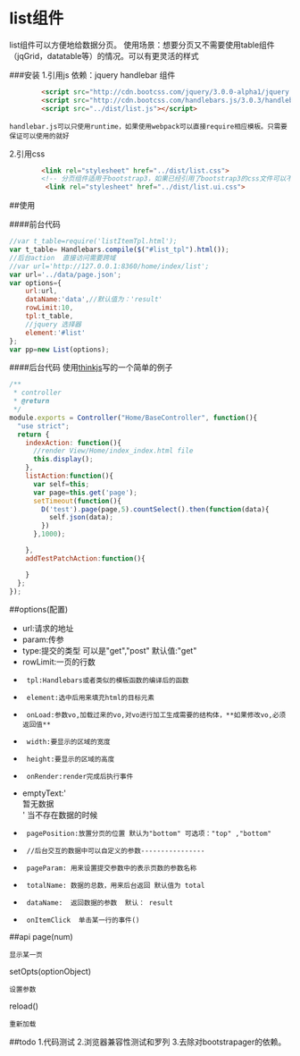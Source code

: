 list组件
=====
list组件可以方便地给数据分页。
使用场景：想要分页又不需要使用table组件（jqGrid，datatable等）的情况。可以有更灵活的样式

###安装
1.引用js
    依赖：jquery handlebar
    组件
```html
        <script src="http://cdn.bootcss.com/jquery/3.0.0-alpha1/jquery.min.js"></script>
        <script src="http://cdn.bootcss.com/handlebars.js/3.0.3/handlebars.min.js"></script>
        <script src="../dist/list.js"></script>
```
    handlebar.js可以只使用runtime，如果使用webpack可以直接require相应模板。只需要保证可以使用的就好
2.引用css
```html
        <link rel="stylesheet" href="../dist/list.css">
        <!-- 分页组件适用于bootstrap3，如果已经引用了bootstrap3的css文件可以不需要加载list.ui.css -->
         <link rel="stylesheet" href="../dist/list.ui.css">
```
##使用

####前台代码
```javascript
//var t_table=require('listItemTpl.html');
var t_table= Handlebars.compile($("#list_tpl").html());
//后台action  直接访问需要跨域
//var url='http://127.0.0.1:8360/home/index/list';
var url='../data/page.json';
var options={
	url:url,
	dataName:'data',//默认值为：'result'
	rowLimit:10,
	tpl:t_table,
	//jquery 选择器
	element:'#list'
};
var pp=new List(options);

```

####后台代码
使用[thinkjs](http://thinkjs.org)写的一个简单的例子
```javascript
/**
 * controller
 * @return
 */
module.exports = Controller("Home/BaseController", function(){
  "use strict";
  return {
    indexAction: function(){
      //render View/Home/index_index.html file
      this.display();
    },
    listAction:function(){
      var self=this;
      var page=this.get('page');
      setTimeout(function(){
        D('test').page(page,5).countSelect().then(function(data){
          self.json(data);
        })
      },1000);

    },
    addTestPatchAction:function(){

    }
  };
});

```

##options(配置)
 *    url:请求的地址
 *    param:传参
 *    type:提交的类型 可以是"get","post"		默认值:"get"
 *    rowLimit:一页的行数
 *		tpl:Handlebars或者类似的模板函数的编译后的函数
 *		element:选中后用来填充html的目标元素
 *		onLoad:参数vo,加载过来的vo,对vo进行加工生成需要的结构体，**如果修改vo,必须返回值**
 *		width:要显示的区域的宽度
 *		height:要显示的区域的高度
 *		onRender:render完成后执行事件
 *    emptyText:'<div class="x-list-empty-text">暂无数据</div>' 当不存在数据的时候
 *		pagePosition:放置分页的位置 默认为"bottom" 可选项："top" ,"bottom"
 *		//后台交互的数据中可以自定义的参数----------------
 *		pageParam: 用来设置提交参数中的表示页数的参数名称
 *		totalName: 数据的总数，用来后台返回 默认值为 total
 *      dataName:  返回数据的参数  默认： result
 *      onItemClick  单击某一行的事件()
##api
page(num)
	
	显示某一页
	
setOpts(optionObject)

	设置参数

reload()

    重新加载

##todo
1.代码测试
2.浏览器兼容性测试和罗列
3.去除对bootstrapager的依赖。

